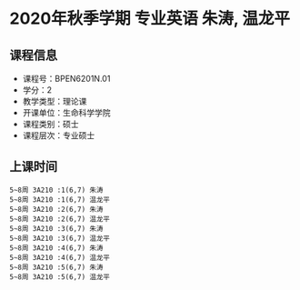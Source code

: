 # 2020年秋季学期 专业英语 朱涛, 温龙平






## 课程信息

- 课程号：BPEN6201N.01
- 学分：2
- 教学类型：理论课
- 开课单位：生命科学学院
- 课程类别：硕士
- 课程层次：专业硕士

## 上课时间

```
5~8周 3A210 :1(6,7) 朱涛
5~8周 3A210 :1(6,7) 温龙平
5~8周 3A210 :2(6,7) 朱涛
5~8周 3A210 :2(6,7) 温龙平
5~8周 3A210 :3(6,7) 朱涛
5~8周 3A210 :3(6,7) 温龙平
5~8周 3A210 :4(6,7) 朱涛
5~8周 3A210 :4(6,7) 温龙平
5~8周 3A210 :5(6,7) 朱涛
5~8周 3A210 :5(6,7) 温龙平
```

